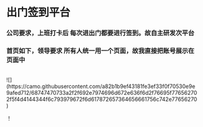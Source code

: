 <h1>出门签到平台</h1>
<h3>公司要求，上班打卡后 每次进出门都要进行签到。故自主研发次平台</h3>
<h3>首页如下，领导要求 所有人统一用一个页面，故我直接把账号展示在页面中</h3>
</br> 
![](https://camo.githubusercontent.com/a82b1b9ef43181fe3ef33f0f70530e9e9afed712/68747470733a2f2f692e7974696d672e636f6d2f76695f776562702f5f4d4144344f6c793979672f6d617872657364656661756c742e77656270)

！[](https://github.com/madonhe/hengda/blob/master/image/2018-03-28_102116.jpg)
